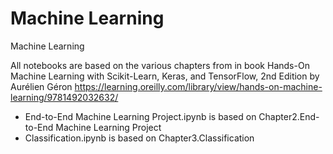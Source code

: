 # Machine Learning
 Machine Learning

All notebooks are based on the various chapters from in book Hands-On Machine Learning with Scikit-Learn, Keras, and TensorFlow, 2nd Edition by Aurélien Géron
https://learning.oreilly.com/library/view/hands-on-machine-learning/9781492032632/

- End-to-End Machine Learning Project.ipynb is based on Chapter2.End-to-End Machine Learning Project 
- Classification.ipynb is based on Chapter3.Classification

